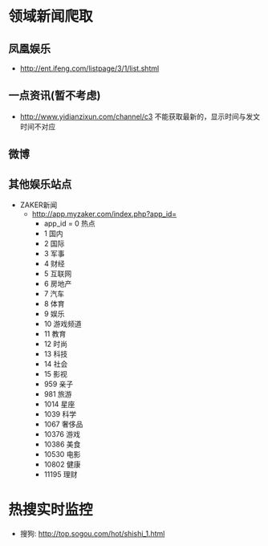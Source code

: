 # 领域新闻爬取

## 凤凰娱乐
  * http://ent.ifeng.com/listpage/3/1/list.shtml  

## 一点资讯(暂不考虑)
  * http://www.yidianzixun.com/channel/c3   不能获取最新的，显示时间与发文时间不对应

## 微博


## 其他娱乐站点
  * ZAKER新闻
    - http://app.myzaker.com/index.php?app_id= 
      - app_id = 0  热点
      - 1       国内
      - 2       国际
      - 3       军事
      - 4       财经
      - 5       互联网
      - 6       房地产
      - 7       汽车
      - 8       体育
      - 9       娱乐
      - 10      游戏频道
      - 11      教育
      - 12      时尚
      - 13      科技
      - 14      社会
      - 15      影视
      - 959     亲子
      - 981     旅游
      - 1014    星座
      - 1039    科学
      - 1067    奢侈品
      - 10376   游戏
      - 10386   美食
      - 10530   电影
      - 10802   健康
      - 11195   理财



# 热搜实时监控
  * 搜狗: http://top.sogou.com/hot/shishi_1.html



